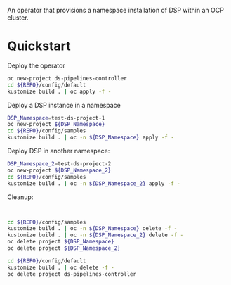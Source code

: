 An operator that provisions a namespace installation of DSP within an OCP cluster.

# Quickstart

Deploy the operator
```bash
oc new-project ds-pipelines-controller
cd ${REPO}/config/default
kustomize build . | oc apply -f -
```

Deploy a DSP instance in a namespace
```bash
DSP_Namespace=test-ds-project-1
oc new-project ${DSP_Namespace}
cd ${REPO}/config/samples
kustomize build . | oc -n ${DSP_Namespace} apply -f -
```

Deploy DSP in another namespace: 

```bash
DSP_Namespace_2=test-ds-project-2
oc new-project ${DSP_Namespace_2}
cd ${REPO}/config/samples
kustomize build . | oc -n ${DSP_Namespace_2} apply -f -
```

Cleanup:

```bash


cd ${REPO}/config/samples
kustomize build . | oc -n ${DSP_Namespace} delete -f -
kustomize build . | oc -n ${DSP_Namespace_2} delete -f -
oc delete project ${DSP_Namespace}
oc delete project ${DSP_Namespace_2}

cd ${REPO}/config/default
kustomize build . | oc delete -f -
oc delete project ds-pipelines-controller
```
